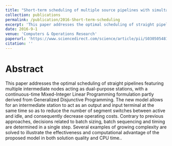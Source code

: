 ```yaml
---
title: "Short-term scheduling of multiple source pipelines with simultaneous injections and deliveries"
collection: publications
permalink: /publication/2016-Short-term-scheduling
excerpt: 'This paper addresses the optimal scheduling of straight pipelines featuring multiple intermediate nodes acting as dual-purpose stations, with a continuous-time Mixed-Integer Linear Programming formulation partly derived from Generalized Disjunctive Programming.'
date: 2016-9-1
venue: 'Computers & Operations Research'
paperurl: 'https://www.sciencedirect.com/science/article/pii/S0305054816300582'
citation: ''
---
```

Abstract
======
  This paper addresses the optimal scheduling of straight pipelines featuring multiple intermediate nodes acting as dual-purpose stations, with a continuous-time Mixed-Integer Linear Programming formulation partly derived from Generalized Disjunctive Programming. The new model allows for an intermediate station to act as an output and input terminal at the same time so as to reduce the number of segment switches between active and idle, and consequently decrease operating costs. Contrary to previous approaches, decisions related to batch sizing, batch sequencing and timing are determined in a single step. Several examples of growing complexity are solved to illustrate the effectiveness and computational advantage of the proposed model in both solution quality and CPU time..

